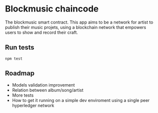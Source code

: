 # Blockmusic chaincode

The blockmusic smart contract. This app aims to be a network for artist to publish their music projets, using a blockchain network that empowers users to show and record their craft.

## Run tests

```
npm test
```

## Roadmap
-   Models validation improvement
-   Relation between album/song/artist
-   More tests
-   How to get it running on a simple dev enviroment using a single peer hyperledger network
